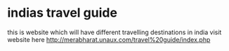 # indias travel guide
 this is website which will have different travelling destinations in india
  visit website here http://merabharat.unaux.com/travel%20guide/index.php
